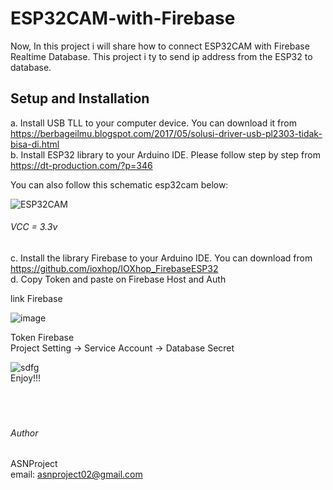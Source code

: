 # ESP32CAM-with-Firebase
Now, In this project i will share how to connect ESP32CAM with Firebase Realtime Database. This project i ty to send ip address from the ESP32 to database.  

## Setup and Installation
a. Install USB TLL to your computer device. You can download it from https://berbageilmu.blogspot.com/2017/05/solusi-driver-usb-pl2303-tidak-bisa-di.html<br />
b. Install ESP32 library to your Arduino IDE. Please follow step by step from https://dt-production.com/?p=346

You can also follow this schematic esp32cam below:

![ESP32CAM](https://user-images.githubusercontent.com/49858542/98482314-31da5200-2233-11eb-8d07-6298a27a4be8.png)

###### VCC = 3.3v

c. Install the library Firebase to your Arduino IDE. You can download from https://github.com/ioxhop/IOXhop_FirebaseESP32<br />
d. Copy Token and paste on Firebase Host and Auth

  link Firebase

![image](https://user-images.githubusercontent.com/49858542/90312012-368cb400-df2b-11ea-88f9-d1484a30ae83.png) 

  Token Firebase<br />
   Project Setting -> Service Account -> Database Secret

![sdfg](https://user-images.githubusercontent.com/49858542/90312054-8cf9f280-df2b-11ea-96e4-4515ad7d35aa.png) 
<br />
Enjoy!!!
<br />
<br />
<br />
<br />

###### Author

ASNProject<br />
email: asnproject02@gmail.com
